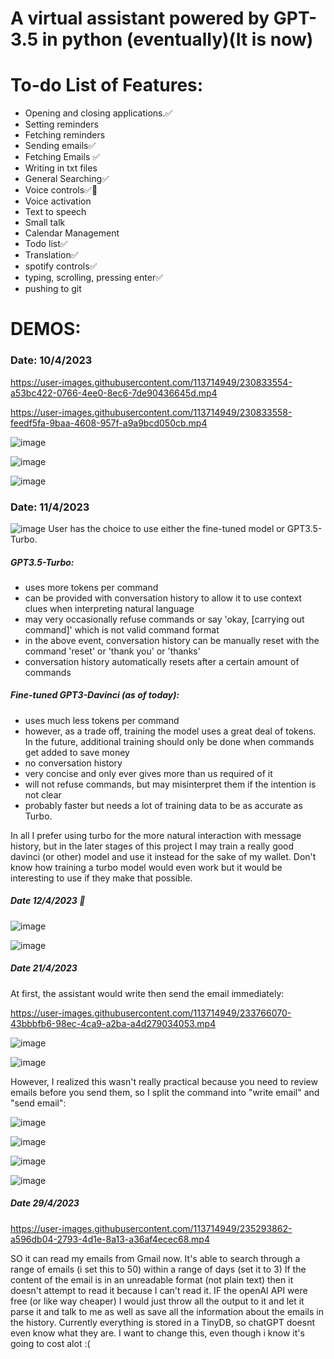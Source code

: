 # A virtual assistant powered by GPT-3.5 in python (eventually)(It is now)


# To-do List of Features:
- Opening and closing applications.✅
- Setting reminders
- Fetching reminders
- Sending emails✅
- Fetching Emails ✅
- Writing in txt files
- General Searching✅
- Voice controls✅🛑
- Voice activation
- Text to speech
- Small talk
- Calendar Management
- Todo list✅
- Translation✅
- spotify controls✅
- typing, scrolling, pressing enter✅
- pushing to git

# DEMOS:
### Date: 10/4/2023

https://user-images.githubusercontent.com/113714949/230833554-a53bc422-0766-4ee0-8ec6-7de90436645d.mp4


https://user-images.githubusercontent.com/113714949/230833558-feedf5fa-9baa-4608-957f-a9a9bcd050cb.mp4

![image](https://user-images.githubusercontent.com/113714949/230833657-34f327db-8004-4309-9060-a55195738a2e.png)

![image](https://user-images.githubusercontent.com/113714949/230833492-1abab432-cd52-4d84-9936-a8bf25494fbe.png)

![image](https://user-images.githubusercontent.com/113714949/230943377-07a423f7-09a9-4f0c-bd5a-8569a8ede041.png)

### Date: 11/4/2023

![image](https://user-images.githubusercontent.com/113714949/231106839-77290444-a263-4966-ab96-14199509ed47.png)
User has the choice to use either the fine-tuned model or GPT3.5-Turbo.
##### GPT3.5-Turbo:
- uses more tokens per command
- can be provided with conversation history to allow it to use context clues when interpreting natural language
- may very occasionally refuse commands or say 'okay,  [carrying out command]' which is not valid command format
- in the above event, conversation history can be manually reset with the command 'reset' or 'thank you' or 'thanks'
- conversation history automatically resets after a certain amount of commands

##### Fine-tuned GPT3-Davinci (as of today):
- uses much less tokens per command
- however, as a trade off, training the model uses a great deal of tokens. In the future, additional training should only be done when commands get added to save money 
- no conversation history
- very concise and only ever gives more than us required of it
- will not refuse commands, but may misinterpret them if the intention is not clear
- probably faster but needs a lot of training data to be as accurate as Turbo.

In all I prefer using turbo for the more natural interaction with message history, but in the later stages of this project I may train a really good davinci (or other) model and use it instead for the sake of my wallet. Don't know how training a turbo model would even work but it would be interesting to use if they make that possible.

##### Date 12/4/2023 🎂

![image](https://user-images.githubusercontent.com/113714949/231656242-5e85f1d4-e0bd-4b80-b6d7-87c157ebc2ac.png)

![image](https://user-images.githubusercontent.com/113714949/231656323-ac30e9b4-780c-41e3-9b46-75982cf91c18.png)

##### Date 21/4/2023
At first, the assistant would write then send the email immediately:


https://user-images.githubusercontent.com/113714949/233766070-43bbbfb6-98ec-4ca9-a2ba-a4d279034053.mp4


![image](https://user-images.githubusercontent.com/113714949/233766085-74034c79-dac0-405a-8c3e-9054b703df65.png)

![image](https://user-images.githubusercontent.com/113714949/233766094-35adfa71-ed1e-4c37-bbcd-872981b9cc23.png)

However, I realized this wasn't really practical because you need to review emails before you send them, so I split the command into "write email" and "send email":

![image](https://user-images.githubusercontent.com/113714949/233766152-ca3316f8-0a04-4f34-a293-2fedefe2f46a.png)

![image](https://user-images.githubusercontent.com/113714949/233766138-696f7409-d07c-46c4-8217-4990f1a81b8c.png)

![image](https://user-images.githubusercontent.com/113714949/233766168-e18dbfe3-e323-4c95-be00-3d79420a5516.png)

![image](https://user-images.githubusercontent.com/113714949/233766187-c0cbf35b-93bf-4983-9ba7-0a388402e1f9.png)

##### Date 29/4/2023

https://user-images.githubusercontent.com/113714949/235293862-a596db04-2793-4d1e-8a13-a36af4ecec68.mp4

SO it can read my emails from Gmail now. It's able to search through a range of emails (i set this to 50) within a range of days (set it to 3)
If the content of the email is in an unreadable format (not plain text) then it doesn't attempt to read it because I can't read it. IF the openAI API were free (or like way cheaper) I would just throw all the output to it and let it parse it and talk to me as well as save all the information about the emails in the history. Currently everything is stored in a TinyDB, so chatGPT doesnt even know what they are. I want to change this, even though i know it's going to cost alot :(
